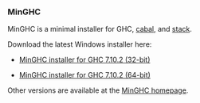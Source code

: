 ### MinGHC

MinGHC is a minimal installer for GHC, [cabal](https://www.haskell.org/cabal/), and [stack](https://github.com/commercialhaskell/stack/blob/master/README.md).

Download the latest Windows installer here:

  * [MinGHC installer for GHC 7.10.2 (32-bit)](https://github.com/fpco/minghc/releases/download/2015-08-13/minghc-7.10.2-i386.exe)

  * [MinGHC installer for GHC 7.10.2 (64-bit)](https://github.com/fpco/minghc/releases/download/2015-08-13/minghc-7.10.2-x86_64.exe)

Other versions are available at the [MinGHC homepage](https://github.com/fpco/minghc).

